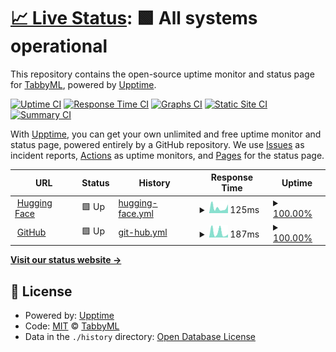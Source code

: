 # [📈 Live Status](https://uptime.tabbyml.com): <!--live status--> **🟩 All systems operational**

This repository contains the open-source uptime monitor and status page for [TabbyML](https://uptime.tabbyml.com), powered by [Upptime](https://github.com/upptime/upptime).

[![Uptime CI](https://github.com/TabbyML/uptime/workflows/Uptime%20CI/badge.svg)](https://github.com/TabbyML/uptime/actions?query=workflow%3A%22Uptime+CI%22)
[![Response Time CI](https://github.com/TabbyML/uptime/workflows/Response%20Time%20CI/badge.svg)](https://github.com/TabbyML/uptime/actions?query=workflow%3A%22Response+Time+CI%22)
[![Graphs CI](https://github.com/TabbyML/uptime/workflows/Graphs%20CI/badge.svg)](https://github.com/TabbyML/uptime/actions?query=workflow%3A%22Graphs+CI%22)
[![Static Site CI](https://github.com/TabbyML/uptime/workflows/Static%20Site%20CI/badge.svg)](https://github.com/TabbyML/uptime/actions?query=workflow%3A%22Static+Site+CI%22)
[![Summary CI](https://github.com/TabbyML/uptime/workflows/Summary%20CI/badge.svg)](https://github.com/TabbyML/uptime/actions?query=workflow%3A%22Summary+CI%22)

With [Upptime](https://upptime.js.org), you can get your own unlimited and free uptime monitor and status page, powered entirely by a GitHub repository. We use [Issues](https://github.com/TabbyML/uptime/issues) as incident reports, [Actions](https://github.com/TabbyML/uptime/actions) as uptime monitors, and [Pages](https://uptime.tabbyml.com) for the status page.

<!--start: status pages-->
<!-- This summary is generated by Upptime (https://github.com/upptime/upptime) -->
<!-- Do not edit this manually, your changes will be overwritten -->
<!-- prettier-ignore -->
| URL | Status | History | Response Time | Uptime |
| --- | ------ | ------- | ------------- | ------ |
| <img alt="" src="https://icons.duckduckgo.com/ip3/huggingface.co.ico" height="13"> [Hugging Face](https://huggingface.co) | 🟩 Up | [hugging-face.yml](https://github.com/TabbyML/uptime/commits/HEAD/history/hugging-face.yml) | <details><summary><img alt="Response time graph" src="./graphs/hugging-face/response-time-week.png" height="20"> 125ms</summary><br><a href="https://uptime.tabbyml.com/history/hugging-face"><img alt="Response time 102" src="https://img.shields.io/endpoint?url=https%3A%2F%2Fraw.githubusercontent.com%2FTabbyML%2Fuptime%2FHEAD%2Fapi%2Fhugging-face%2Fresponse-time.json"></a><br><a href="https://uptime.tabbyml.com/history/hugging-face"><img alt="24-hour response time 203" src="https://img.shields.io/endpoint?url=https%3A%2F%2Fraw.githubusercontent.com%2FTabbyML%2Fuptime%2FHEAD%2Fapi%2Fhugging-face%2Fresponse-time-day.json"></a><br><a href="https://uptime.tabbyml.com/history/hugging-face"><img alt="7-day response time 125" src="https://img.shields.io/endpoint?url=https%3A%2F%2Fraw.githubusercontent.com%2FTabbyML%2Fuptime%2FHEAD%2Fapi%2Fhugging-face%2Fresponse-time-week.json"></a><br><a href="https://uptime.tabbyml.com/history/hugging-face"><img alt="30-day response time 108" src="https://img.shields.io/endpoint?url=https%3A%2F%2Fraw.githubusercontent.com%2FTabbyML%2Fuptime%2FHEAD%2Fapi%2Fhugging-face%2Fresponse-time-month.json"></a><br><a href="https://uptime.tabbyml.com/history/hugging-face"><img alt="1-year response time 102" src="https://img.shields.io/endpoint?url=https%3A%2F%2Fraw.githubusercontent.com%2FTabbyML%2Fuptime%2FHEAD%2Fapi%2Fhugging-face%2Fresponse-time-year.json"></a></details> | <details><summary><a href="https://uptime.tabbyml.com/history/hugging-face">100.00%</a></summary><a href="https://uptime.tabbyml.com/history/hugging-face"><img alt="All-time uptime 99.86%" src="https://img.shields.io/endpoint?url=https%3A%2F%2Fraw.githubusercontent.com%2FTabbyML%2Fuptime%2FHEAD%2Fapi%2Fhugging-face%2Fuptime.json"></a><br><a href="https://uptime.tabbyml.com/history/hugging-face"><img alt="24-hour uptime 100.00%" src="https://img.shields.io/endpoint?url=https%3A%2F%2Fraw.githubusercontent.com%2FTabbyML%2Fuptime%2FHEAD%2Fapi%2Fhugging-face%2Fuptime-day.json"></a><br><a href="https://uptime.tabbyml.com/history/hugging-face"><img alt="7-day uptime 100.00%" src="https://img.shields.io/endpoint?url=https%3A%2F%2Fraw.githubusercontent.com%2FTabbyML%2Fuptime%2FHEAD%2Fapi%2Fhugging-face%2Fuptime-week.json"></a><br><a href="https://uptime.tabbyml.com/history/hugging-face"><img alt="30-day uptime 100.00%" src="https://img.shields.io/endpoint?url=https%3A%2F%2Fraw.githubusercontent.com%2FTabbyML%2Fuptime%2FHEAD%2Fapi%2Fhugging-face%2Fuptime-month.json"></a><br><a href="https://uptime.tabbyml.com/history/hugging-face"><img alt="1-year uptime 99.86%" src="https://img.shields.io/endpoint?url=https%3A%2F%2Fraw.githubusercontent.com%2FTabbyML%2Fuptime%2FHEAD%2Fapi%2Fhugging-face%2Fuptime-year.json"></a></details>
| <img alt="" src="https://icons.duckduckgo.com/ip3/github.com.ico" height="13"> [GitHub](https://github.com) | 🟩 Up | [git-hub.yml](https://github.com/TabbyML/uptime/commits/HEAD/history/git-hub.yml) | <details><summary><img alt="Response time graph" src="./graphs/git-hub/response-time-week.png" height="20"> 187ms</summary><br><a href="https://uptime.tabbyml.com/history/git-hub"><img alt="Response time 190" src="https://img.shields.io/endpoint?url=https%3A%2F%2Fraw.githubusercontent.com%2FTabbyML%2Fuptime%2FHEAD%2Fapi%2Fgit-hub%2Fresponse-time.json"></a><br><a href="https://uptime.tabbyml.com/history/git-hub"><img alt="24-hour response time 118" src="https://img.shields.io/endpoint?url=https%3A%2F%2Fraw.githubusercontent.com%2FTabbyML%2Fuptime%2FHEAD%2Fapi%2Fgit-hub%2Fresponse-time-day.json"></a><br><a href="https://uptime.tabbyml.com/history/git-hub"><img alt="7-day response time 187" src="https://img.shields.io/endpoint?url=https%3A%2F%2Fraw.githubusercontent.com%2FTabbyML%2Fuptime%2FHEAD%2Fapi%2Fgit-hub%2Fresponse-time-week.json"></a><br><a href="https://uptime.tabbyml.com/history/git-hub"><img alt="30-day response time 209" src="https://img.shields.io/endpoint?url=https%3A%2F%2Fraw.githubusercontent.com%2FTabbyML%2Fuptime%2FHEAD%2Fapi%2Fgit-hub%2Fresponse-time-month.json"></a><br><a href="https://uptime.tabbyml.com/history/git-hub"><img alt="1-year response time 190" src="https://img.shields.io/endpoint?url=https%3A%2F%2Fraw.githubusercontent.com%2FTabbyML%2Fuptime%2FHEAD%2Fapi%2Fgit-hub%2Fresponse-time-year.json"></a></details> | <details><summary><a href="https://uptime.tabbyml.com/history/git-hub">100.00%</a></summary><a href="https://uptime.tabbyml.com/history/git-hub"><img alt="All-time uptime 100.00%" src="https://img.shields.io/endpoint?url=https%3A%2F%2Fraw.githubusercontent.com%2FTabbyML%2Fuptime%2FHEAD%2Fapi%2Fgit-hub%2Fuptime.json"></a><br><a href="https://uptime.tabbyml.com/history/git-hub"><img alt="24-hour uptime 100.00%" src="https://img.shields.io/endpoint?url=https%3A%2F%2Fraw.githubusercontent.com%2FTabbyML%2Fuptime%2FHEAD%2Fapi%2Fgit-hub%2Fuptime-day.json"></a><br><a href="https://uptime.tabbyml.com/history/git-hub"><img alt="7-day uptime 100.00%" src="https://img.shields.io/endpoint?url=https%3A%2F%2Fraw.githubusercontent.com%2FTabbyML%2Fuptime%2FHEAD%2Fapi%2Fgit-hub%2Fuptime-week.json"></a><br><a href="https://uptime.tabbyml.com/history/git-hub"><img alt="30-day uptime 100.00%" src="https://img.shields.io/endpoint?url=https%3A%2F%2Fraw.githubusercontent.com%2FTabbyML%2Fuptime%2FHEAD%2Fapi%2Fgit-hub%2Fuptime-month.json"></a><br><a href="https://uptime.tabbyml.com/history/git-hub"><img alt="1-year uptime 100.00%" src="https://img.shields.io/endpoint?url=https%3A%2F%2Fraw.githubusercontent.com%2FTabbyML%2Fuptime%2FHEAD%2Fapi%2Fgit-hub%2Fuptime-year.json"></a></details>

<!--end: status pages-->

[**Visit our status website →**](https://uptime.tabbyml.com)

## 📄 License

- Powered by: [Upptime](https://github.com/upptime/upptime)
- Code: [MIT](./LICENSE) © [TabbyML](https://uptime.tabbyml.com)
- Data in the `./history` directory: [Open Database License](https://opendatacommons.org/licenses/odbl/1-0/)
